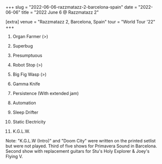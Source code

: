 +++
slug = "2022-06-06-razzmatazz-2-barcelona-spain"
date = "2022-06-06"
title = "2022 June 6 @ Razzmatazz 2"

[extra]
venue = "Razzmatazz 2, Barcelona, Spain"
tour = "World Tour '22"
+++


 1. Organ Farmer
    (>)

 2. Superbug

 3. Presumptuous

 4. Robot Stop
    (>)

 5. Big Fig Wasp
    (>)

 6. Gamma Knife

 7. Persistence
    (With extended jam)

 8. Automation

 9. Sleep Drifter

10. Static Electricity

11. K.G.L.W.


Note: "K.G.L.W (Intro)" and "Doom City" were written on the printed
setlist but were not played. Third of five shows for Primavera Sound in
Barcelona. Second show with replacement guitars for Stu's Holy Explorer
& Joey's Flying V.
